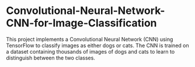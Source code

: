 # Convolutional-Neural-Network-CNN-for-Image-Classification
This project implements a Convolutional Neural Network (CNN) using TensorFlow to classify images as either dogs or cats. The CNN is trained on a dataset containing thousands of images of dogs and cats to learn to distinguish between the two classes.
